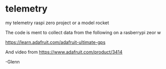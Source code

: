 # telemetry
my telemetry raspi zero project or a model rocket

The code is ment to collect data from the following on a 
rasberrypi zeor w

https://learn.adafruit.com/adafruit-ultimate-gps

And video from
https://www.adafruit.com/product/3414

-Glenn
